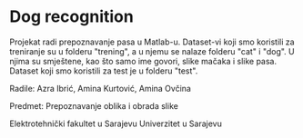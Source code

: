 # Dog recognition

Projekat radi prepoznavanje pasa u Matlab-u.
Dataset-vi koji smo koristili za treniranje su u folderu "trening", a u njemu se nalaze folderu "cat" i "dog". U njima su smještene, kao što samo ime govori, slike mačaka i slike pasa.
Dataset koji smo koristili za test je u folderu "test".


Radile: Azra Ibrić, Amina Kurtović, Amina Ovčina

Predmet: Prepoznavanje oblika i obrada slike

Elektrotehnički fakultet u Sarajevu
Univerzitet u Sarajevu






